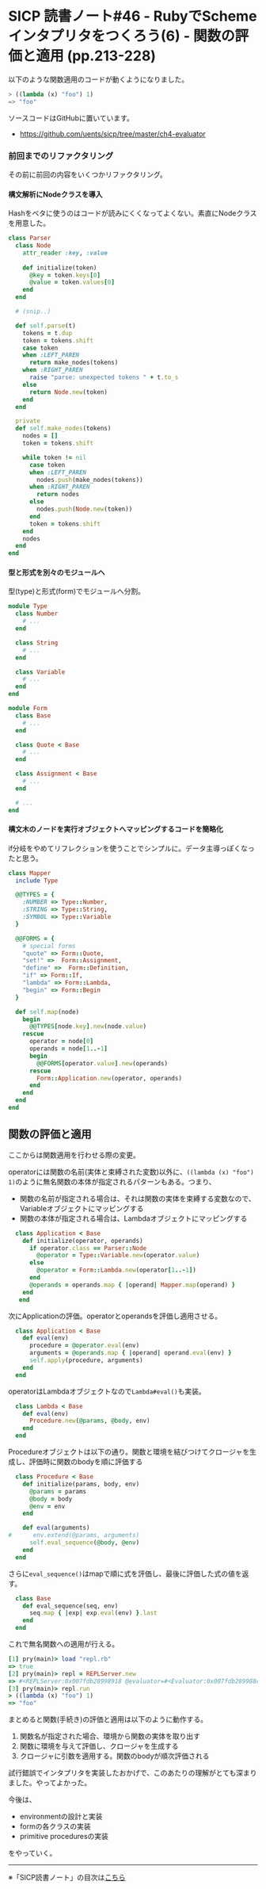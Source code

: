 SICP 読書ノート#46 - RubyでSchemeインタプリタをつくろう(6) - 関数の評価と適用 (pp.213-228)
======================================

以下のような関数適用のコードが動くようになりました。

```scheme
> ((lambda (x) "foo") 1)
=> "foo"
```

ソースコードはGitHubに置いています。

- https://github.com/uents/sicp/tree/master/ch4-evaluator


### 前回までのリファクタリング

その前に前回の内容をいくつかリファクタリング。

#### 構文解析にNodeクラスを導入

Hashをベタに使うのはコードが読みにくくなってよくない。素直にNodeクラスを用意した。

```ruby
class Parser
  class Node
    attr_reader :key, :value
    
    def initialize(token)
      @key = token.keys[0]
      @value = token.values[0]
    end
  end

  # (snip..)

  def self.parse(t)
    tokens = t.dup
    token = tokens.shift
    case token
    when :LEFT_PAREN
      return make_nodes(tokens)
    when :RIGHT_PAREN
      raise "parse: unexpected tokens " + t.to_s
    else
      return Node.new(token)
    end
  end

  private
  def self.make_nodes(tokens)
    nodes = []
    token = tokens.shift

    while token != nil
      case token
      when :LEFT_PAREN
        nodes.push(make_nodes(tokens))
      when :RIGHT_PAREN
        return nodes
      else
        nodes.push(Node.new(token))
      end
      token = tokens.shift
    end
    nodes
  end
end
```

#### 型と形式を別々のモジュールへ

型(type)と形式(form)でモジュールへ分割。

```ruby
module Type
  class Number
    # ...
  end

  class String
    # ...
  end

  class Variable
    # ...
  end
end

module Form
  class Base
    # ...
  end

  class Quote < Base
    # ...
  end

  class Assignment < Base
    # ...
  end

  # ...
end
```

#### 構文木のノードを実行オブジェクトへマッピングするコードを簡略化

if分岐をやめてリフレクションを使うことでシンプルに。データ主導っぽくなったと思う。

```ruby
class Mapper
  include Type

  @@TYPES = {
    :NUMBER => Type::Number,
    :STRING => Type::String,
    :SYMBOL => Type::Variable
  }

  @@FORMS = {
    # special forms
    "quote" => Form::Quote,
    "set!" =>  Form::Assignment,
    "define" =>  Form::Definition,
    "if" => Form::If,
    "lambda" => Form::Lambda,
    "begin" => Form::Begin
  }

  def self.map(node)
    begin
      @@TYPES[node.key].new(node.value)
    rescue
      operator = node[0]
      operands = node[1..-1]
      begin
        @@FORMS[operator.value].new(operands)
      rescue
        Form::Application.new(operator, operands)
      end
    end        
  end
end
```


## 関数の評価と適用

ここからは関数適用を行わせる際の変更。

operatorには関数の名前(実体と束縛された変数)以外に、```((lambda (x) "foo") 1)```のように無名関数の本体が指定されるパターンもある。つまり、

- 関数の名前が指定される場合は、それは関数の実体を束縛する変数なので、Variableオブジェクトにマッピングする
- 関数の本体が指定される場合は、Lambdaオブジェクトにマッピングする

```ruby
  class Application < Base
    def initialize(operator, operands)
      if operator.class == Parser::Node
        @operator = Type::Variable.new(operator.value)
      else
        @operator = Form::Lambda.new(operator[1..-1])
      end
      @operands = operands.map { |operand| Mapper.map(operand) }
    end
   end
```

次にApplicationの評価。operatorとoperandsを評価し適用させる。

```ruby
  class Application < Base
    def eval(env)
      procedure = @operator.eval(env)
      arguments = @operands.map { |operand| operand.eval(env) }
      self.apply(procedure, arguments)
    end
  end
```

operatorはLambdaオブジェクトなので```Lambda#eval()```も実装。

```ruby
  class Lambda < Base
    def eval(env)
      Procedure.new(@params, @body, env)
    end
  end
```

Procedureオブジェクトは以下の通り。関数と環境を結びつけてクロージャを生成し、評価時に関数のbodyを順に評価する

```ruby
  class Procedure < Base
    def initialize(params, body, env)
      @params = params
      @body = body
      @env = env
    end

    def eval(arguments)
#      env.extend(@params, arguments)
      self.eval_sequence(@body, @env)
    end
  end
```

さらに```eval_sequence()```はmapで順に式を評価し、最後に評価した式の値を返す。

```ruby
  class Base
    def eval_sequence(seq, env)
      seq.map { |exp| exp.eval(env) }.last
    end
  end
```

これで無名関数への適用が行える。

```ruby
[1] pry(main)> load "repl.rb"
=> true
[2] pry(main)> repl = REPLServer.new
=> #<REPLServer:0x007fdb28998918 @evaluator=#<Evaluator:0x007fdb289988c8 @environment=#<Environment:0x007fdb289988a0>>>
[3] pry(main)> repl.run
> ((lambda (x) "foo") 1)
=> "foo"
```

まとめると関数(手続き)の評価と適用は以下のように動作する。

1. 関数名が指定された場合、環境から関数の実体を取り出す
2. 関数に環境を与えて評価し、クロージャを生成する
3. クロージャに引数を適用する。関数のbodyが順次評価される

試行錯誤でインタプリタを実装したおかげで、このあたりの理解がとても深まりました。やってよかった。

今後は、

- environmentの設計と実装
- formの各クラスの実装
- primitive proceduresの実装

をやっていく。


--------------------------------

※「SICP読書ノート」の目次は[こちら](/entry/sicp/index)


<script type="text/x-mathjax-config">
  MathJax.Hub.Config({ tex2jax: { inlineMath: [['$','$'], ["\\(","\\)"]] } });
</script>
<script type="text/javascript"
  src="http://cdn.mathjax.org/mathjax/latest/MathJax.js?config=TeX-AMS_HTML">
</script>
<meta http-equiv="X-UA-Compatible" CONTENT="IE=EmulateIE7" />

